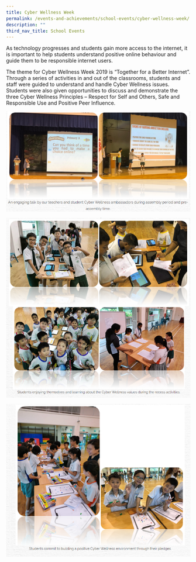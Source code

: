```yaml
---
title: Cyber Wellness Week
permalink: /events-and-achievements/school-events/cyber-wellness-week/
description: ""
third_nav_title: School Events
---
```

As technology progresses and students gain more access to the internet, it is important to help students understand positive online behaviour and guide them to be responsible internet users.  
  
The theme for Cyber Wellness Week 2019 is “Together for a Better Internet”. Through a series of activities in and out of the classrooms, students and staff were guided to understand and handle Cyber Wellness issues. Students were also given opportunities to discuss and demonstrate the three Cyber Wellness Principles – Respect for Self and Others, Safe and Responsible Use and Positive Peer Influence.

![](/images/cyber1.png)


![](/images/cyber2.png)


![](/images/cyber3.png)